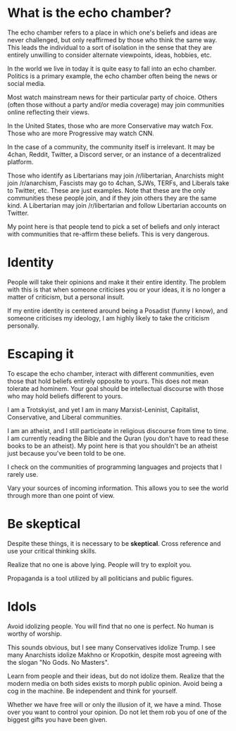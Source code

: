 # What is the echo chamber?

The echo chamber refers to a place in which one's beliefs and ideas are never challenged,
but only reaffirmed by those who think the same way. This leads the individual to a sort
of isolation in the sense that they are entirely unwilling to consider alternate
viewpoints, ideas, hobbies, etc.

In the world we live in today it is quite easy to fall into an echo chamber. Politics is a 
primary example, the echo chamber often being the news or social media.

Most watch mainstream news for their particular party of choice. Others (often those without
a party and/or media coverage) may join communities online reflecting their views.

In the United States, those who are more Conservative may watch Fox. 
Those who are more Progressive may watch CNN.

In the case of a community, the community itself is irrelevant. It may be 4chan, Reddit, Twitter, 
a Discord server, or an instance of a decentralized platform.

Those who identify as Libertarians may join /r/libertarian, Anarchists might join /r/anarchism, Fascists 
may go to 4chan, SJWs, TERFs, and Liberals take to Twitter, etc. 
These are just examples. Note that these are the only communities these people join, and if they
join others they are the same kind. A Libertarian may join /r/libertarian and follow Libertarian
accounts on Twitter.

My point here is that people tend to pick a set of beliefs and only interact with communities that
re-affirm these beliefs. This is very dangerous.

# Identity

People will take their opinions and make it their entire identity. The problem with this is that when
someone criticises you or your ideas, it is no longer a matter of criticism, but a personal insult.

If my entire identity is centered around being a Posadist (funny I know), and someone criticises my 
ideology, I am highly likely to take the criticism personally.

# Escaping it

To escape the echo chamber, interact with different communities, even those that hold beliefs entirely opposite
to yours. This does not mean tolerate ad hominem. Your goal should be intellectual discourse with 
those who may hold beliefs different to yours.

I am a Trotskyist, and yet I am in many Marxist-Leninist, Capitalist, Conservative, and Liberal communities.

I am an atheist, and I still participate in religious discourse from time to time. I am currently reading
the Bible and the Quran (you don't have to read these books to be an atheist). My point here
is that you shouldn't be an atheist just because you've been told to be one.

I check on the communities of programming languages and projects that I rarely use.

Vary your sources of incoming information. This allows you to see the world through more than one point of view.

# Be skeptical

Despite these things, it is necessary to be **skeptical**. 
Cross reference and use your critical thinking skills.

Realize that no one is above lying. People will try to exploit you.

Propaganda is a tool utilized by all politicians and public figures.

# Idols

Avoid idolizing people. You will find that no one is perfect. No human is worthy of worship.

This sounds obvious, but I see many Conservatives idolize Trump. I see many Anarchists idolize Makhno
or Kropotkin, despite most agreeing with the slogan "No Gods. No Masters".

Learn from people and their ideas, but do not idolize them. Realize that the modern media on both
sides exists to morph public opinion. Avoid being a cog in the machine. Be independent and think for yourself.

Whether we have free will or only the illusion of it, we have a mind. Those over you want to control
your opinion. Do not let them rob you of one of the biggest gifts you have been given.
